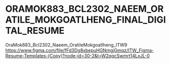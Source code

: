 # ORAMOK883_BCL2302_NAEEM_ORATILE_MOKGOATLHENG_FINAL_DIGITAL_RESUME
OraMok883_Bcl2302_Naeem_OratileMokgoatlheng_ITW9
https://www.figma.com/file/fFd3Dg8xbepuHGNmgjGmqz/ITW_Figma-Resume-Templates-(Copy)?node-id=30-2&t=W2qqcSwmrt14LxJL-0